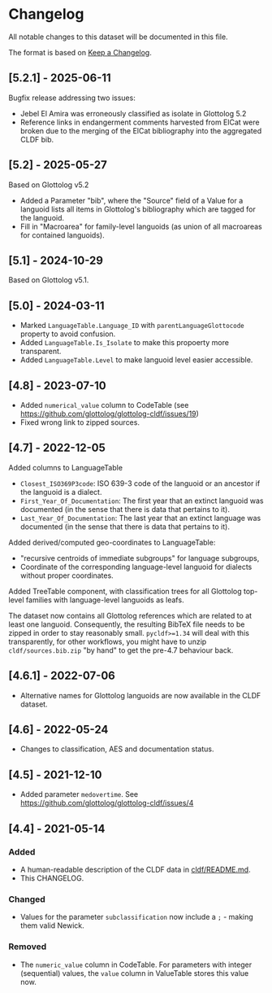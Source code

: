 # Changelog

All notable changes to this dataset will be documented in this file.

The format is based on [Keep a Changelog](https://keepachangelog.com/en/1.0.0/).


## [5.2.1] - 2025-06-11

Bugfix release addressing two issues:

- Jebel El Amira was erroneously classified as isolate in Glottolog 5.2
- Reference links in endangerment comments harvested from ElCat were broken due to the
  merging of the ElCat bibliography into the aggregated CLDF bib.



## [5.2] - 2025-05-27

Based on Glottolog v5.2

- Added a Parameter "bib", where the "Source" field of a Value for a languoid lists all
  items in Glottolog's bibliography which are tagged for the languoid.
- Fill in "Macroarea" for family-level languoids (as union of all macroareas for contained
  languoids).


## [5.1] - 2024-10-29

Based on Glottolog v5.1.


## [5.0] - 2024-03-11

- Marked `LanguageTable.Language_ID` with `parentLanguageGlottocode` property to
  avoid confusion.
- Added `LanguageTable.Is_Isolate` to make this propoerty more transparent.
- Added `LanguageTable.Level` to make languoid level easier accessible.


## [4.8] - 2023-07-10

- Added `numerical_value` column to CodeTable (see https://github.com/glottolog/glottolog-cldf/issues/19)
- Fixed wrong link to zipped sources.


## [4.7] - 2022-12-05

Added columns to LanguageTable
- `Closest_ISO369P3code`: ISO 639-3 code of the languoid or an ancestor if the languoid is a dialect.
- `First_Year_Of_Documentation`: The first year that an extinct languoid was documented (in the sense that there is data that pertains to it).
- `Last_Year_Of_Documentation`: The last year that an extinct language was documented (in the sense that there is data that pertains to it).

Added derived/computed geo-coordinates to LanguageTable:
- "recursive centroids of immediate subgroups" for language subgroups,
- Coordinate of the corresponding language-level languoid for dialects without proper coordinates.

Added TreeTable component, with classification trees for all Glottolog top-level families with language-level
languoids as leafs.

The dataset now contains all Glottolog references which are related to at least one
languoid. Consequently, the resulting BibTeX file needs to be zipped in order to stay
reasonably small. `pycldf>=1.34` will deal with this transparently, for other workflows,
you might have to unzip `cldf/sources.bib.zip` "by hand" to get the pre-4.7 behaviour back.


## [4.6.1] - 2022-07-06

- Alternative names for Glottolog languoids are now available in the CLDF dataset.


## [4.6] - 2022-05-24

- Changes to classification, AES and documentation status.


## [4.5] - 2021-12-10

- Added parameter `medovertime`. See https://github.com/glottolog/glottolog-cldf/issues/4


## [4.4] - 2021-05-14

### Added

- A human-readable description of the CLDF data in [cldf/README.md](cldf/README.md).
- This CHANGELOG.


### Changed

- Values for the parameter `subclassification` now include a `;` - making them valid Newick.


### Removed

- The `numeric_value` column in CodeTable. For parameters with integer (sequential)
  values, the `value` column in ValueTable stores this value now.
  
